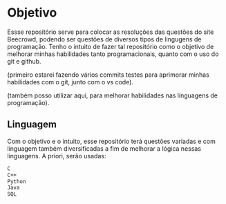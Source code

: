 # Objetivo

Essse repositório serve para colocar as resoluções das questões do site Beecrowd, podendo ser questões de diversos tipos de lingugens de programação. Tenho o intuito de fazer tal repositório como o objetivo de melhorar minhas habilidades tanto programacionais, quanto com o uso do git e github.

(primeiro estarei fazendo vários commits testes para aprimorar minhas habilidades com o git, junto com o vs code).

(também posso utilizar aqui, para melhorar habilidades nas linguagens de programação).

## Linguagem

Com o objetivo e o intuito, esse repositório terá questões variadas e com linguagem também diversificadas a fim de melhorar a lógica nessas linguagens. A príori, serão usadas:

```bash
C
C++
Python
Java
SQL
```
